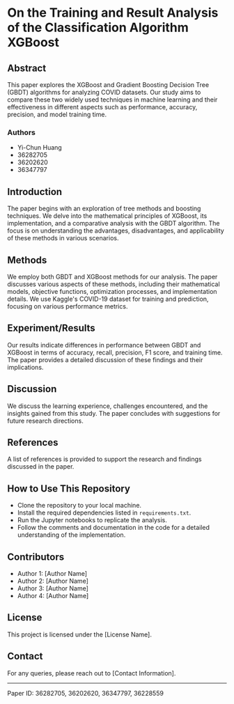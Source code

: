 # On the Training and Result Analysis of the Classification Algorithm XGBoost

## Abstract
This paper explores the XGBoost and Gradient Boosting Decision Tree (GBDT) algorithms for analyzing COVID datasets. Our study aims to compare these two widely used techniques in machine learning and their effectiveness in different aspects such as performance, accuracy, precision, and model training time.

### Authors
- Yi-Chun Huang
- 36282705
- 36202620
- 36347797

## Introduction
The paper begins with an exploration of tree methods and boosting techniques. We delve into the mathematical principles of XGBoost, its implementation, and a comparative analysis with the GBDT algorithm. The focus is on understanding the advantages, disadvantages, and applicability of these methods in various scenarios.

## Methods
We employ both GBDT and XGBoost methods for our analysis. The paper discusses various aspects of these methods, including their mathematical models, objective functions, optimization processes, and implementation details. We use Kaggle's COVID-19 dataset for training and prediction, focusing on various performance metrics.

## Experiment/Results
Our results indicate differences in performance between GBDT and XGBoost in terms of accuracy, recall, precision, F1 score, and training time. The paper provides a detailed discussion of these findings and their implications.

## Discussion
We discuss the learning experience, challenges encountered, and the insights gained from this study. The paper concludes with suggestions for future research directions.

## References
A list of references is provided to support the research and findings discussed in the paper.

## How to Use This Repository
- Clone the repository to your local machine.
- Install the required dependencies listed in `requirements.txt`.
- Run the Jupyter notebooks to replicate the analysis.
- Follow the comments and documentation in the code for a detailed understanding of the implementation.

## Contributors
- Author 1: [Author Name]
- Author 2: [Author Name]
- Author 3: [Author Name]
- Author 4: [Author Name]

## License
This project is licensed under the [License Name].

## Contact
For any queries, please reach out to [Contact Information].

---
Paper ID: 36282705, 36202620, 36347797, 36228559
